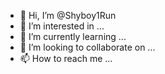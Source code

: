 - 👋 Hi, I’m @Shyboy1Run
- 👀 I’m interested in ...
- 🌱 I’m currently learning ...
- 💞️ I’m looking to collaborate on ...
- 📫 How to reach me ...

<!---
Shyboy1Run/Shyboy1Run is a ✨ special ✨ repository because its `README.md` (this file) appears on your GitHub profile.
You can click the Preview link to take a look at your changes.
--->
